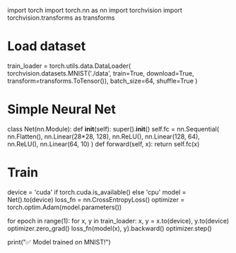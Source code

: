 import torch
import torch.nn as nn
import torchvision
import torchvision.transforms as transforms

# Load dataset
train_loader = torch.utils.data.DataLoader(
    torchvision.datasets.MNIST('./data', train=True, download=True,
    transform=transforms.ToTensor()),
    batch_size=64, shuffle=True
)

# Simple Neural Net
class Net(nn.Module):
    def __init__(self): 
        super().__init__()
        self.fc = nn.Sequential(
            nn.Flatten(),
            nn.Linear(28*28, 128), nn.ReLU(),
            nn.Linear(128, 64), nn.ReLU(),
            nn.Linear(64, 10)
        )
    def forward(self, x): return self.fc(x)

# Train
device = 'cuda' if torch.cuda.is_available() else 'cpu'
model = Net().to(device)
loss_fn = nn.CrossEntropyLoss()
optimizer = torch.optim.Adam(model.parameters())

for epoch in range(1):
    for x, y in train_loader:
        x, y = x.to(device), y.to(device)
        optimizer.zero_grad()
        loss_fn(model(x), y).backward()
        optimizer.step()

print("✅ Model trained on MNIST!")

